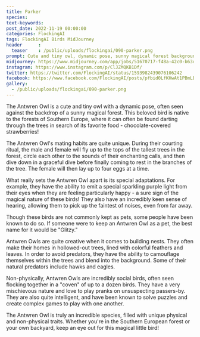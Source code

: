 ```yaml
---
title: Parker
species: 
text-keywords: 
post_date: 2022-11-19 00:00:00
categories: FlockingAI
tags: FlockingAI Birds MidJourney 
header      :
  teaser    : /public/uploads/flockingai/090-parker.png
prompt: Cute and tiny owl, dynamic pose, sunny magical forest background, ultra detail, intricate details, volumetric lighting, photo realistic, lifelike, photography, digital art, 8k,
midjourney: https://www.midjourney.com/app/jobs/51670717-f48a-42c0-b63d-44aeea610df9
instagram: https://www.instagram.com/p/ClJZMQKB1Df/
twitter: https://twitter.com/FlockingAI/status/1593982439076106242
facebook: https://www.facebook.com/FlockingAI/posts/pfbid0LfKHwAt1PBmLBUHKX1RXH6PE74i2fcVFVVLRGZLTiYMPW4fpX4TgRE4J7fJpdBqrl
gallery: 
  - /public/uploads/flockingai/090-parker.png
---
```


The Antwren Owl is a cute and tiny owl with a dynamic pose, often seen against the backdrop of a sunny magical forest. This beloved bird is native to the forests of Southern Europe, where it can often be found darting through the trees in search of its favorite food - chocolate-covered strawberries!

The Antwren Owl's mating habits are quite unique. During their courting ritual, the male and female will fly up to the tops of the tallest trees in the forest, circle each other to the sounds of their enchanting calls, and then dive down in a graceful dive before finally coming to rest in the branches of the tree. The female will then lay up to four eggs at a time.

What really sets the Antwren Owl apart is its special adaptations. For example, they have the ability to emit a special sparkling purple light from their eyes when they are feeling particularly happy - a sure sign of the magical nature of these birds! They also have an incredibly keen sense of hearing, allowing them to pick up the faintest of noises, even from far away.

Though these birds are not commonly kept as pets, some people have been known to do so. If someone were to keep an Antwren Owl as a pet, the best name for it would be "Glitzy."

Antwren Owls are quite creative when it comes to building nests. They often make their homes in hollowed-out trees, lined with colorful feathers and leaves. In order to avoid predators, they have the ability to camouflage themselves within the trees and blend into the background. Some of their natural predators include hawks and eagles.

Non-physically, Antwren Owls are incredibly social birds, often seen flocking together in a "coven" of up to a dozen birds. They have a very mischievous nature and love to play pranks on unsuspecting passers-by. They are also quite intelligent, and have been known to solve puzzles and create complex games to play with one another.

The Antwren Owl is truly an incredible species, filled with unique physical and non-physical traits. Whether you're in the Southern European forest or your own backyard, keep an eye out for this magical little bird!
